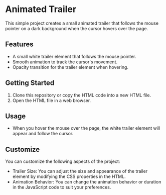 # Animated Trailer

This simple project creates a small animated trailer that follows the mouse pointer on a dark background when the cursor hovers over the page.

## Features

- A small white trailer element that follows the mouse pointer.
- Smooth animation to track the cursor's movement.
- Opacity transition for the trailer element when hovering.

## Getting Started

1. Clone this repository or copy the HTML code into a new HTML file.
2. Open the HTML file in a web browser.

## Usage

- When you hover the mouse over the page, the white trailer element will appear and follow the cursor.

## Customize

You can customize the following aspects of the project:

- Trailer Size: You can adjust the size and appearance of the trailer element by modifying the CSS properties in the HTML.
- Animation Behavior: You can change the animation behavior or duration in the JavaScript code to suit your preferences.

